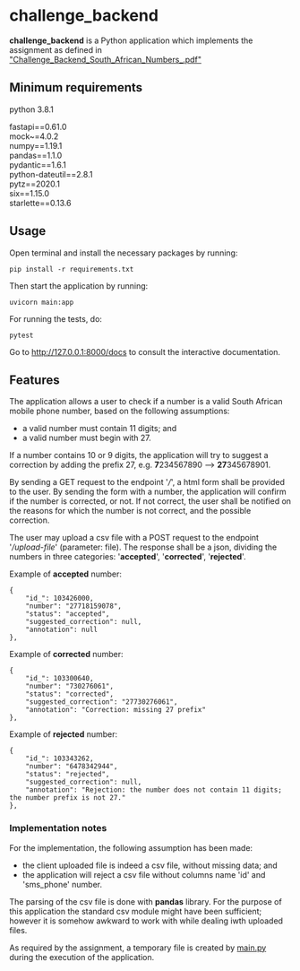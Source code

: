 # challenge_backend
**challenge_backend** is a Python application which implements the assignment as defined in ["Challenge_Backend_South_African_Numbers_.pdf"](docs/Challenge_Backend_South_African_Numbers_.pdf)


## Minimum requirements 
python 3.8.1

fastapi==0.61.0  
mock~=4.0.2  
numpy==1.19.1  
pandas==1.1.0  
pydantic==1.6.1  
python-dateutil==2.8.1  
pytz==2020.1  
six==1.15.0  
starlette==0.13.6

## Usage
Open terminal and install the necessary packages by running:

```
pip install -r requirements.txt
```

Then start the application by running:
```
uvicorn main:app
```

For running the tests, do:
```
pytest
```

Go to http://127.0.0.1:8000/docs to consult the interactive documentation.

## Features
The application allows a user to check if a number is a valid South African mobile phone number, based on the 
following assumptions:
- a valid number must contain 11 digits; and
- a valid number must begin with 27.

If a number contains 10 or 9 digits, the application will try to suggest a correction by adding the prefix 27, e.g. 
**7**234567890 --> **27**345678901. 

By sending a GET request to the endpoint '*/*', a html form shall be provided to the user. By sending the form with a 
number, the application will confirm if the number is corrected, or not. If not correct, the user shall be notified on 
the reasons for which the number is not correct, and the possible correction.

The user may upload a csv file with a POST request to the endpoint '*/upload-file*' (parameter: file). The response shall 
be a json, dividing the numbers in three categories: '**accepted**', '**corrected**', '**rejected**'.

Example of **accepted** number:
```
{
    "id_": 103426000,
    "number": "27718159078",
    "status": "accepted",
    "suggested_correction": null,
    "annotation": null
},
```

Example of **corrected** number:
```
{
    "id_": 103300640,
    "number": "730276061",
    "status": "corrected",
    "suggested_correction": "27730276061",
    "annotation": "Correction: missing 27 prefix"
},
```

Example of **rejected** number:
```
{
    "id_": 103343262,
    "number": "6478342944",
    "status": "rejected",
    "suggested_correction": null,
    "annotation": "Rejection: the number does not contain 11 digits; the number prefix is not 27."
},
```

### Implementation notes ###
For the implementation, the following assumption has been made:
- the client uploaded file is indeed a csv file, without missing data; and
- the application will reject a csv file without columns name 'id' and 'sms_phone' number.

The parsing of the csv file is done with **pandas** library. For the purpose of this application the standard csv module
might have been sufficient; however it is somehow awkward to work with while dealing iwth uploaded files.

As required by the assignment, a temporary file is created by [main.py](main.py) during the execution of the 
application.
